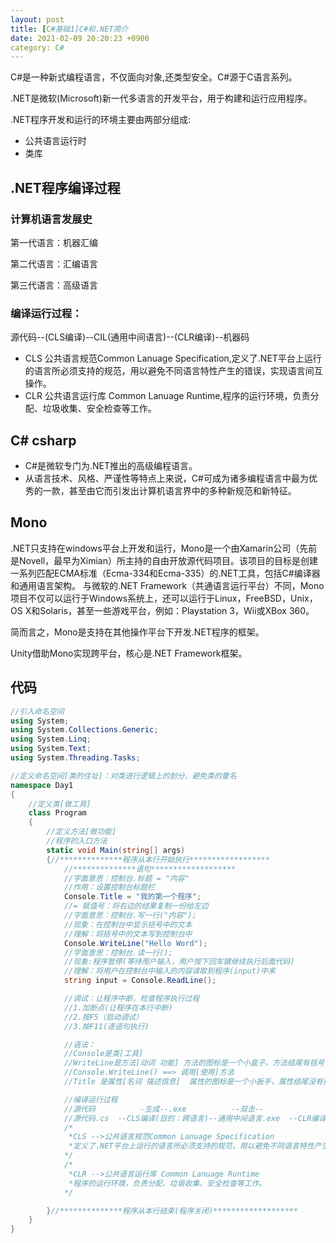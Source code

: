 ```yaml
---
layout: post
title: [C#基础1]C#和.NET简介
date: 2021-02-09 20:20:23 +0900
category: C# 
---
```




C#是一种新式编程语言，不仅面向对象,还类型安全。C#源于C语言系列。

.NET是微软(Microsoft)新一代多语言的开发平台，用于构建和运行应用程序。

.NET程序开发和运行的环境主要由两部分组成:

- 公共语言运行时
- 类库

## .NET程序编译过程

### 计算机语言发展史

第一代语言：机器汇编

第二代语言：汇编语言

第三代语言：高级语言

### 编译运行过程：

源代码--(CLS编译)--CIL(通用中间语言)--(CLR编译)--机器码

- CLS 公共语言规范Common Lanuage Specification,定义了.NET平台上运行的语言所必须支持的规范，用以避免不同语言特性产生的错误，实现语言间互操作。
- CLR 公共语言运行库 Common Lanuage Runtime,程序的运行环境，负责分配、垃圾收集、安全检查等工作。



## C# csharp

- C#是微软专门为.NET推出的高级编程语言。
- 从语言技术、风格、严谨性等特点上来说，C#可成为诸多编程语言中最为优秀的一款，甚至由它而引发出计算机语言界中的多种新规范和新特征。

## Mono

.NET只支持在windows平台上开发和运行，Mono是一个由Xamarin公司（先前是Novell，最早为Ximian）所主持的自由开放源代码项目。该项目的目标是创建一系列匹配ECMA标准（Ecma-334和Ecma-335）的.NET工具，包括C#编译器和通用语言架构。  与微软的.NET Framework（共通语言运行平台）不同，Mono项目不仅可以运行于Windows系统上，还可以运行于Linux，FreeBSD，Unix，OS X和Solaris，甚至一些游戏平台，例如：Playstation 3，Wii或XBox 360。

简而言之，Mono是支持在其他操作平台下开发.NET程序的框架。

Unity借助Mono实现跨平台，核心是.NET Framework框架。



## 代码

```c#
//引入命名空间
using System;
using System.Collections.Generic;
using System.Linq;
using System.Text;
using System.Threading.Tasks;

//定义命名空间[类的住址]：对类进行逻辑上的划分，避免类的重名
namespace Day1
{
    //定义类[做工具]
    class Program
    {
        //定义方法[做功能]
        //程序的入口方法
        static void Main(string[] args)
        {//**************程序从本行开始执行******************
            //**************语句*******************
            //字面意思：控制台.标题 = "内容"
            //作用：设置控制台标题栏
            Console.Title = "我的第一个程序";
            //= 赋值号：将右边的结果复制一份给左边
            //字面意思：控制台.写一行("内容");
            //现象：在控制台中显示括号中的文本
            //理解：将括号中的文本写到控制台中
            Console.WriteLine("Hello Word");
            //字面意思：控制台.读一行();
            //现象:程序暂停(等待用户输入，用户按下回车键继续执行后面代码)
            //理解：将用户在控制台中输入的内容读取到程序(input)中来
            string input = Console.ReadLine();

            //调试：让程序中断，检查程序执行过程
            //1.加断点(让程序在本行中断)
            //2.按F5（启动调试）
            //3.按F11(逐语句执行)

            //语法：
            //Console是类[工具]
            //WriteLine是方法[动词 功能] 方法的图标是一个小盒子，方法结尾有括号
            //Console.WriteLine() ==> 调用[使用]方法
            //Title 是属性[名词 描述信息]  属性的图标是一个小扳手，属性结尾没有括号

            //编译运行过程
            //源代码          -生成--.exe          --双击--                                         机器码 0 1
            //源代码.cs  --CLS编译(目的：跨语言)--通用中间语言.exe  --CLR编译(目的：优化/跨平台)--    机器码 0 1
            /*
             *CLS -->公共语言规范Common Lanuage Specification
             *定义了.NET平台上运行的语言所必须支持的规范，用以避免不同语言特性产生的错误，实现语言间互操作。
            */
            /*
             *CLR -->公共语言运行库 Common Lanuage Runtime
             *程序的运行环境，负责分配、垃圾收集、安全检查等工作。
            */

        }//**************程序从本行结束(程序关闭)*******************
    }
}

```



